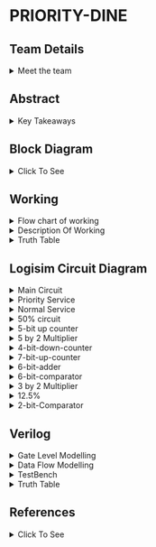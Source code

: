 # PRIORITY-DINE

<!-- First Section -->
## Team Details
<details>
  <summary>Meet the team</summary>

  - Semester: 3rd Sem B. Tech. CSE

  - Section: S2

  - Member-1: Mithun Patil V N , 231CS234 , mithunpatilvn.231cs234@nitk.edu.in 

  - Member-2: Pranav Venkat Y K , 231CS242 , pranavvenkatyk.231cs242@nitk.edu.in

  - Member-3: Yashwanth R , 231CS265 , yashwanthr.231cs265@nitk.edu.in
</details>

<!-- Second Section -->
## Abstract
<details>
  <summary>Key Takeaways</summary>
  
  1. **Motivation**:
  The inspiration for this project came from observing a gap in our campus food court services. Due to time constraints between classes, students often struggle with long wait timesfor their orders. While the food court was willing to offer a priority service for an additionalfee, there was no effective channel to facilitate this option. This project aims to bridge that gapby providing a platform where students can pay extra to receive their orders faster, enhancing
convenience and efficiency for both customers and the food court.

2. **Problem Statement**:
Priority Dine was created to solve this problem. It lets customers choose the order in
which their food is served—whether they want their drink first, their starter, or the main
course right away. This makes the dining experience more enjoyable for customers because
they can get their meal the way they prefer.
For hotel and restaurant owners, Priority Dine is also useful because it keeps track of all the
orders for the day. This helps owners know how much food is being ordered and can assist in
managing staff and supplies more efficiently. Overall, Priority Dine makes dining more flexible
for customers and more organized for businesses.

3. **Features**:
Priority Dine is a special service that helps people enjoy their food just the way they want.
We have three choices:
    1. **Priority Service**: If you want your food really fast, you can pay a little extra, and
it will come to you sooner.
    2. **Standard Service**: This is the regular way. You pay the normal price, and your food
comes when it usually does.
    3. **Discounted Service**: If your food takes too long, you get some money taken off your bill.

This way, everyone can choose how they want their food. It makes eating out more fun
and helps restaurants serve their customers better. Priority Dine helps make sure everyone is
happy when they eat!
    

</details>

<!--Third Section-->
## Block Diagram
<details>
  <summary>Click To See</summary>
  
  ![S2-T14](https://github.com/Mithun-144/S2-T14/blob/65d086898b42422ce58c8c3a66e49b8f8ace7ffe/Snapshots/S2-T14.drawio.png)
</details>

## Working
<details>
  <summary>Flow chart of working</summary>
  
  ![Flow Chart](https://github.com/Mithun-144/S2-T14/blob/15761d4b806e93c2fe83d70f696f7c4df7943578/Snapshots/working.drawio%20(1).png)
</details>

<details>
  <summary>Description Of Working</summary>

- *Menu Sections (Starters, Main Course, Dessert)*:

The menu is divided into these three categories. The items from these categories can be ordered.


- *Availability Check (Down Counter)*:

For each item ordered from a specific section, a down counter checks its availability.

This is represented by LED:

Light On: Item is available.

Light Off: Item is not available.

- *Order Priority Input*:

The system takes input for order priority, determining which section (Starters, Main Course, or
Dessert) should be served first.
This process involves a comparator, which compares the input priorities to decide the order in which
the items should be prepared and served.

- *Service Type Input (Normal/Priority)*:

The customer can select between two types of services:
- Normal Service
- Priority Service

- *Cost Calculation*:

The cost is calculated based on the items ordered and the type of service selected.

- *Estimated Time Display*:

Once the service type and order details are entered, the system calculates and displays the estimated time required to prepare the order.

An Order Ready Alarm is activated once the order is completed within the estimated time.
Priority Service:

- *For priority service*:

An additional Priority Fee (12.5 percent of the total cost) is applied.
The estimated time for the order is reduced.

- *If the time to serve exceeds the reduced time*:

A portion of the money (50percent of the cost) is returned to the customer.
The Order Ready Alarm is activated to indicate when the order is ready.

- *Timer and Comparator Logic*:

A timer and comparator are used to track the time taken to prepare the order.
If the preparation time exceeds the estimated or reduced time, the system triggers actions like money
return for priority customers.

A Up Counter is used to keep track total orders of the day.
</details>

<details>
  <summary>Truth Table</summary>
    
  Time   | A      | Total Cost  | Total Time |Total Time(Pr)  |Total Prioriy cost |Time Exceeded |Cost Return |
  |-------|-------|-------------|------------|----------------|-------------------|--------------|------------|
  0    | 000000 |   0000000   |    00000   |       00000    |          00000    |      0       |  000000      |  
  5    | 000000 |   0000000   |    00000   |       00000    |          00000    |      1       |  000000      | 
 10    | 000001 |   0001010   |    00011   |       00010    |          00001    |      0       |  000000      |  
 15    | 000001 |   0001010   |    00011   |       00010    |          00001    |      1       |  000101      |  
 20    | 000010 |   0001010   |    00011   |       00010    |          00001    |      0       |  000000      | 
 25    | 000010 |   0001010   |    00011   |       00010    |          00001    |      1       |  000101      |  
 30    | 000011 |   0010100   |    00110   |       00100    |          00010    |      0       |  000000      |  
 35    | 000011 |   0010100   |    00110   |       00100    |          00010    |      1       |  001010      |
 40    | 000100 |   0011110   |    00111   |       00110    |          00011    |      0       |  000000      |
 45    | 000100 |   0011110   |    00111   |       00110    |          00011    |      1       |  001111      |
 80    | 001000 |   0011110   |    00111   |       00110    |          00011    |      0       |  000000      |  
 85    | 001000 |   0011110   |    00111   |       00110    |          00011    |      1       |  001111      |
 160   | 010000 |   0010100   |    00101   |       00100    |          00010    |      0       |  000000      | 
 165   | 010000 |   0010100   |    00101   |       00100    |          00010    |      1       |  001010      |
 320   | 100000 |   0010100   |    00101   |       00100    |          00010    |      0       |  000000      | 
 325   | 100000 |   0010100   |    00101   |       00100    |          00010    |      1       |  001010      |
 620   | 111110 |   1101110   |    11011   |       10110    |          01011    |      0       |  000000      | 
 625   | 111110 |   1101110   |    11011   |       10110    |          01011    |      1       |  110111      |  
 630   | 111111 |   1111000   |    11110   |       11000    |          01100    |      0       |  000000      |  
 635   | 111111 |   1111000   |    11110   |       11000    |          01100    |      1       |  111100      |  
 640   | 111111 |   1111000   |    11110   |       11000    |          01100    |      0       |  000000      |
</details>

<!--Fourth Section-->
## Logisim Circuit Diagram

<details>
  <summary>Main Circuit</summary>
  
  ![Main Circuit](https://github.com/Mithun-144/S2-T14/blob/fc29fd7089b0bbd21455bc566a14989b6463ddd8/Snapshots/Main%20Circuit.png)
</details>

</details>

<details>
  <summary>Priority Service</summary>
  
  ![Priority Service](https://github.com/Mithun-144/S2-T14/blob/cd1a77baae7e4c7e56e0f6a93bcac45629732bd7/Snapshots/Priority%20Service.png)
</details>

<details>
  <summary>Normal Service</summary>
  
  ![Normal Service](https://github.com/Mithun-144/S2-T14/blob/8fb644998055093e44b7d3f01b043d655ce38dce/Snapshots/Normal%20Service.png)
</details>

<details>
  <summary>50% circuit</summary>
  
  ![50%](https://github.com/Mithun-144/S2-T14/blob/6ad23a8b9fe9ba29bcf8b92b40140781b569b621/Snapshots/fifty_percent.png)
</details>

<details>
  <summary>5-bit up counter</summary>
  
   ![5-bit up counter](https://github.com/Mithun-144/S2-T14/blob/6ad23a8b9fe9ba29bcf8b92b40140781b569b621/Snapshots/five_bit_up_counter.png)
</details>

<details>
  <summary>5 by 2 Multiplier</summary>
  
   ![5 by 2 Multiplier](https://github.com/Mithun-144/S2-T14/blob/6ad23a8b9fe9ba29bcf8b92b40140781b569b621/Snapshots/five_by_2_multiplier.png)
</details>

<details>
  <summary>4-bit-down-counter</summary>
  
  ![4-bit-down-counterr](https://github.com/Mithun-144/S2-T14/blob/6ad23a8b9fe9ba29bcf8b92b40140781b569b621/Snapshots/four_bit_down_counter.png)
</details>

<details>
  <summary>7-bit-up-counter</summary>

   ![7-bit-up-counter](https://github.com/Mithun-144/S2-T14/blob/6ad23a8b9fe9ba29bcf8b92b40140781b569b621/Snapshots/seven_bit_up_counter.png)
</details>

<details>
  <summary>6-bit-adder</summary>
  
   ![6-bit-adder](https://github.com/Mithun-144/S2-T14/blob/6ad23a8b9fe9ba29bcf8b92b40140781b569b621/Snapshots/six_bit_adder.png)
  
</details>

<details>
  <summary>6-bit-comparator</summary>

   ![6-bit-comparator](https://github.com/Mithun-144/S2-T14/blob/6ad23a8b9fe9ba29bcf8b92b40140781b569b621/Snapshots/six_bit_comparator.png)
</details>

<details>
  <summary>3 by 2 Multiplier</summary>

![3*2 Multiplier](https://github.com/Mithun-144/S2-T14/blob/6ad23a8b9fe9ba29bcf8b92b40140781b569b621/Snapshots/three_by_2_multiplier.png)
</details>

<details>
  <summary>12.5%</summary>
  
  ![12.5%](https://github.com/Mithun-144/S2-T14/blob/6ad23a8b9fe9ba29bcf8b92b40140781b569b621/Snapshots/twelve_percent.png)
</details>

<details>
  <summary>2-bit-Comparator</summary>

   ![2-bit-Comparator](https://github.com/Mithun-144/S2-T14/blob/6ad23a8b9fe9ba29bcf8b92b40140781b569b621/Snapshots/two_bit_comparator.png)
</details>


<!--Fifth Section-->
## Verilog
<details>
  <summary>Gate Level Modelling</summary>

```verilog
 module f_adder(
    input a, b, cin,
    output sum, carry
);
    wire xor1_out, and1_out, and2_out;

    xor (xor1_out, a, b);
    xor (sum, xor1_out, cin);

    and (and1_out, a, b);
    and (and2_out, cin, xor1_out);
    or (carry, and1_out, and2_out);

endmodule

module six_bit_adder(
    input [5:0] a, input [5:0] b,
    output [5:0] sum, output carry
);
    wire c1, c2, c3, c4, c5;

    // Instantiate full adders for each bit
    f_adder fa0(a[0], b[0], 1'b0, sum[0], c1);
    f_adder fa1(a[1], b[1], c1, sum[1], c2);
    f_adder fa2(a[2], b[2], c2, sum[2], c3);
    f_adder fa3(a[3], b[3], c3, sum[3], c4);
    f_adder fa4(a[4], b[4], c4, sum[4], c5);
    f_adder fa5(a[5], b[5], c5, sum[5], carry);
endmodule

module four_bit_adder(
    input [3:0] a, input [3:0] b,
    output [3:0] sum, output carry
);
    wire c1, c2, c3;

    // Instantiate full adders for each bit
    f_adder fa0(a[0], b[0], 1'b0, sum[0], c1);
    f_adder fa1(a[1], b[1], c1, sum[1], c2);
    f_adder fa2(a[2], b[2], c2, sum[2], c3);
    f_adder fa3(a[3], b[3], c3, sum[3], carry);
endmodule

module priorityservice(A,ex, totaltime, totalcost, carry1, carry2 ,  totalrtime, totalrcost, carry3, carry4,costreturn,carry5);
    input [0:5] A;
    input ex;
    output [0:3] totaltime;
    output [0:5] totalcost;
    output [0:3] totalrcost;
    output [0:3] totalrtime;
    output [0:5] costreturn;
    output [0:5] returncost;
    output carry1;
    output carry2;
    output carry3;
    output carry4;
    output carry5;
    // Internal wires for costs and times per service
    wire [0:5] costa1, costa2, costa3, costa4, costa5, costa6;
    wire [0:3] timea1, timea2, timea3, timea4, timea5, timea6;

    wire [0:3] rcosta1, rcosta2, rcosta3, rcosta4, rcosta5, rcosta6;
    wire [0:3] rtimea1, rtimea2, rtimea3, rtimea4, rtimea5, rtimea6;

    wire [0:5] recosta1, recosta2, recosta3, recosta4, recosta5, recosta6;

    // Wires for intermediate summation results and carry bits
    wire [0:5] w, a, y, b;
    wire [0:3] w1, x1, y1, z1;
    wire [0:3] w2, x2, y2, z2;
    wire [0:3] w3, x3, y3, z3;
    wire [0:5] w4, x4, y4, z4;
    wire c1, c2, c3, c4, c5;
    wire d1, d2, d3, d4, d5;
    wire e1, e2, e3, e4, e5;

    wire q1, q2, q3, q4, q5;
    wire t1, t2, t3, t4, t5;

    // Assigning costs and times for each service
    assign costa1 = A[0] ? 6'b010100 : 6'b000000;
    assign costa2 = A[1] ? 6'b010100 : 6'b000000;
    assign costa3 = A[2] ? 6'b011110 : 6'b000000;
    assign costa4 = A[3] ? 6'b011110 : 6'b000000;
    assign costa5 = A[4] ? 6'b001010 : 6'b000000;
    assign costa6 = A[5] ? 6'b001010 : 6'b000000;

    // Times for each service
    assign timea1 = A[0] ? 4'b0101 : 4'b0000;
    assign timea2 = A[1] ? 4'b0101 : 4'b0000;
    assign timea3 = A[2] ? 4'b0111 : 4'b0000;
    assign timea4 = A[3] ? 4'b0111 : 4'b0000;
    assign timea5 = A[4] ? 4'b0011 : 4'b0000;
    assign timea6 = A[5] ? 4'b0011 : 4'b0000;

    // Assigning reduced costs and times for each service
    assign rcosta1 = A[0] ? 4'b0010 : 4'b0000;
    assign rcosta2 = A[1] ? 4'b0010 : 4'b0000;
    assign rcosta3 = A[2] ? 4'b0011 : 4'b0000;
    assign rcosta4 = A[3] ? 4'b0011 : 4'b0000;
    assign rcosta5 = A[4] ? 4'b0001 : 4'b0000;
    assign rcosta6 = A[5] ? 4'b0001 : 4'b0000;

    assign rtimea1 = A[0] ? 4'b0100 : 4'b0000;
    assign rtimea2 = A[1] ? 4'b0100 : 4'b0000;
    assign rtimea3 = A[2] ? 4'b0110 : 4'b0000;
    assign rtimea4 = A[3] ? 4'b0110 : 4'b0000;
    assign rtimea5 = A[4] ? 4'b0010 : 4'b0000;
    assign rtimea6 = A[5] ? 4'b0010 : 4'b0000;

    // Assigning cost to be returned for each service
    assign recosta1 = A[0] ? 6'b001010 : 6'b000000;
    assign recosta2 = A[1] ? 6'b001010 : 6'b000000;
    assign recosta3 = A[2] ? 6'b001111 : 6'b000000;
    assign recosta4 = A[3] ? 6'b001111 : 6'b000000;
    assign recosta5 = A[4] ? 6'b000101 : 6'b000000;
    assign recosta6 = A[5] ? 6'b000101 : 6'b000000;

    // Adding all costs using six_bit_adder modules with gate-level carry calculation
    six_bit_adder add1(costa1, costa2, w, c1);
    six_bit_adder add2(w, costa3, a, c2);
    six_bit_adder add3(a, costa4, y, c3);
    six_bit_adder add4(y, costa5, b, c4);
    six_bit_adder add5(b, costa6, totalcost, c5);
    
    // Carry1 = c1 OR c2 OR c3 OR c4 OR c5 using gate-level modeling
    or(carry1, c1, c2, c3, c4, c5);

    // Adding all times using four_bit_adder modules with gate-level carry calculation
    four_bit_adder add6(timea1, timea2, w1, d1);
    four_bit_adder add7(w1, timea3, x1, d2);
    four_bit_adder add8(x1, timea4, y1, d3);
    four_bit_adder add9(y1, timea5, z1, d4);
    four_bit_adder add10(z1, timea6, totaltime, d5);
    
    // Carry2 = d1 OR d2 OR d3 OR d4 OR d5 using gate-level modeling
    or(carry2, d1, d2, d3, d4, d5);

    // Adding all reduced costs using four_bit_adder modules with gate-level carry calculation
    four_bit_adder add11(rcosta1, rcosta2, w2, e1);
    four_bit_adder add12(w2, rcosta3, x2, e2);
    four_bit_adder add13(x2, rcosta4, y2, e3);
    four_bit_adder add14(y2, rcosta5, z2, e4);
    four_bit_adder add15(z2, rcosta6, totalrcost, e5);
    
    // Carry3 = e1 OR e2 OR e3 OR e4 OR e5 using gate-level modeling
    or(carry3, e1, e2, e3, e4, e5);

    // Adding all reduced times using four_bit_adder modules with gate-level carry calculation
    four_bit_adder add16(rtimea1, rtimea2, w3, q1);
    four_bit_adder add17(w3, rtimea3, x3, q2);
    four_bit_adder add18(x3, rtimea4, y3, q3);
    four_bit_adder add19(y3, rtimea5, z3, q4);
    four_bit_adder add20(z3, rtimea6, totalrtime, q5);
    
    // Carry4 = q1 OR q2 OR q3 OR q4 OR q5 using gate-level modeling
    or(carry4, q1, q2, q3, q4, q5);

    // Adding all return costs using six_bit_adder modules with gate-level carry calculation
    six_bit_adder add21(recosta1, recosta2, w4, t1);
    six_bit_adder add22(w4, recosta3, x4, t2);
    six_bit_adder add23(x4, recosta4, y4, t3);
    six_bit_adder add24(y4, recosta5, z4, t4);
    six_bit_adder add25(z4, recosta6, returncost, t5);
    
    // Carry5 = t1 OR t2 OR t3 OR t4 OR t5 using gate-level modeling
    or(carry5, t1, t2, t3, t4, t5);

    assign costreturn = ex ? returncost : 6'b000000;
endmodule

  ```
</details>

<details>
  <summary>Data Flow Modelling</summary>

  ```verilog
module f_adder(input a, b, cin, output sum, carry);
    assign sum = a ^ b ^ cin;
    assign carry = (a & b) | (cin & (a ^ b));
endmodule

module six_bit_adder(input [5:0] a, input [5:0] b, output [5:0] sum, output carry);
    wire c1, c2, c3, c4, c5;

    // Instantiate full adders for each bit
    f_adder fa0(a[0], b[0],1'b0, sum[0], c1);
    f_adder fa1(a[1], b[1], c1, sum[1], c2);
    f_adder fa2(a[2], b[2], c2, sum[2], c3);
    f_adder fa3(a[3], b[3], c3, sum[3], c4);
    f_adder fa4(a[4], b[4], c4, sum[4], c5);
    f_adder fa5(a[5], b[5], c5, sum[5], carry);
endmodule

module four_bit_adder(input [3:0] a, input [3:0] b,  output [3:0] sum, output carry);
    wire c1, c2, c3;

    // Instantiate full adders for each bit
    f_adder fa0(a[0], b[0],1'b0, sum[0], c1);
    f_adder fa1(a[1], b[1], c1, sum[1], c2);
    f_adder fa2(a[2], b[2], c2, sum[2], c3);
    f_adder fa3(a[3], b[3], c3, sum[3], carry);
endmodule

module priorityservice(A,ex, totaltime, totalcost, carry1, carry2 ,  totalrtime, totalrcost, carry3, carry4,costreturn,carry5);
    input [0:5] A;
    input ex;
    output [0:3] totaltime;
    output [0:5] totalcost;
    output [0:3] totalrcost;
    output [0:3] totalrtime;
    output [0:5] costreturn;
    output [0:5] returncost;
    output carry1;
    output carry2;
    output carry3;
    output carry4;
    output carry5;
    // Internal wires for costs and times per service
    wire [0:5] costa1, costa2, costa3, costa4, costa5, costa6;
    wire [0:3] timea1, timea2, timea3, timea4, timea5, timea6;

    wire [0:3] rcosta1, rcosta2, rcosta3, rcosta4, rcosta5, rcosta6;
    wire [0:3] rtimea1, rtimea2, rtimea3, rtimea4, rtimea5, rtimea6;

    wire [0:5] recosta1, recosta2, recosta3, recosta4, recosta5, recosta6;

    // Wires for intermediate summation results and carry bits
    wire [0:5]w; 
    wire [0:5]a;
    wire [0:5]y;
    wire [0:5]b;
    wire [0:3]w1;
    wire [0:3]x1;
    wire [0:3]y1;
    wire [0:3]z1;
    wire [0:3]w2;
    wire [0:3]x2;
    wire [0:3]y2;
    wire [0:3]z2;
    wire [0:3]w3;
    wire [0:3]x3;
    wire [0:3]y3;
    wire [0:3]z3;
    wire [0:5]w4;
    wire [0:5]x4;
    wire [0:5]y4;
    wire [0:5]z4;
    wire c1, c2, c3, c4,c5;
    wire d1, d2, d3, d4,d5;
    wire e1, e2, e3 ,e4,e5;

    wire q1, q2, q3, q4,q5;
    wire t1, t2, t3, t4,t5;
    // Assigning costs and times for each service
    assign costa1 = A[0] ? 6'b010100 : 6'b000000;
    assign costa2 = A[1] ? 6'b010100 : 6'b000000;
    assign costa3 = A[2] ? 6'b011110 : 6'b000000;
    assign costa4 = A[3] ? 6'b011110 : 6'b000000;
    assign costa5 = A[4] ? 6'b001010 : 6'b000000;
    assign costa6 = A[5] ? 6'b001010 : 6'b000000;

    // Times for each service
    assign timea1 = A[0] ? 4'b0101 : 4'b0000;
    assign timea2 = A[1] ? 4'b0101 : 4'b0000;
    assign timea3 = A[2] ? 4'b0111 : 4'b0000;
    assign timea4 = A[3] ? 4'b0111 : 4'b0000;
    assign timea5 = A[4] ? 4'b0011 : 4'b0000;
    assign timea6 = A[5] ? 4'b0011 : 4'b0000;

    
    // Assigning reduced costs and times for each service
    assign rcosta1 = A[0] ? 4'b0010 : 4'b0000;
    assign rcosta2 = A[1] ? 4'b0010 : 4'b0000;
    assign rcosta3 = A[2] ? 4'b0011 : 4'b0000;
    assign rcosta4 = A[3] ? 4'b0011 : 4'b0000;
    assign rcosta5 = A[4] ? 4'b0001 : 4'b0000;
    assign rcosta6 = A[5] ? 4'b0001 : 4'b0000;

    assign rtimea1 = A[0] ? 4'b0100 : 4'b0000;
    assign rtimea2 = A[1] ? 4'b0100 : 4'b0000;
    assign rtimea3 = A[2] ? 4'b0110 : 4'b0000;
    assign rtimea4 = A[3] ? 4'b0110 : 4'b0000;
    assign rtimea5 = A[4] ? 4'b0010 : 4'b0000;
    assign rtimea6 = A[5] ? 4'b0010 : 4'b0000;


    // Assigning cost to be returned for each service
    assign recosta1 = A[0] ? 6'b001010 : 6'b000000;
    assign recosta2 = A[1] ? 6'b001010 : 6'b000000;
    assign recosta3 = A[2] ? 6'b001111 : 6'b000000;
    assign recosta4 = A[3] ? 6'b001111 : 6'b000000;
    assign recosta5 = A[4] ? 6'b000101 : 6'b000000;
    assign recosta6 = A[5] ? 6'b000101 : 6'b000000;

    // Adding all costs using six_bit_adder modules
    six_bit_adder add1(costa1, costa2, w, c1);
    six_bit_adder add2(w, costa3, a, c2);
    six_bit_adder add3(a, costa4, y, c3);
    six_bit_adder add4(y, costa5, b, c4);
    six_bit_adder add5(b, costa6, totalcost, c5);
    assign carry1 = c1|c2|c3|c4|c5;

    // Adding all times using four_bit_adder modules
    four_bit_adder add6(timea1, timea2,w1, d1);
    four_bit_adder add7(w1, timea3, x1, d2);
    four_bit_adder add8(x1, timea4,  y1, d3);
    four_bit_adder add9(y1, timea5, z1, d4);
    four_bit_adder add10(z1, timea6,  totaltime, d5);
      assign carry2 = d1|d2|d3|d4|d5;

       // Adding all reduced costs using four_bit_adder modules
    four_bit_adder add11(rcosta1, rcosta2, w2, q1);
    four_bit_adder add21(w2, rcosta3, x2, q2);
    four_bit_adder add31(x2, rcosta4, y2, q3);
    four_bit_adder add41(y2, rcosta5, z2, q4);
    four_bit_adder add51(z2, rcosta6, totalrcost, q5);
    assign carry3 = q1|q2|q3|q4|q5; 

    // Adding all times using four_bit_adder modules
    four_bit_adder add61(rtimea1, rtimea2,w3, t1);
    four_bit_adder add71(w3, rtimea3, x3, t2);
    four_bit_adder add81(x3, rtimea4,  y3, t3);
    four_bit_adder add91(y3, rtimea5, z3, t4);
    four_bit_adder add101(z3, rtimea6,  totalrtime, t5);
      assign carry4 = t1|t2|t3|t4|t5;

     // Adding all return_costs using six_bit_adder modules
    six_bit_adder add111(recosta1, recosta2, w4, e1);
    six_bit_adder add211(w4, recosta3, x4, e2);
    six_bit_adder add113(x4, recosta4, y4, e3);
    six_bit_adder add411(y4, recosta5, z4, e4);
    six_bit_adder add511(z4, recosta6,returncost, e5);
    assign carry5 = e1|e2|e3|e4|e5;

    assign costreturn = ex ? returncost : 6'b000000;
endmodule
```
</details>

<details>
  <summary>TestBench</summary>

  ```verilog
module tb_normalservice;
    // Inputs to normalservice module
    reg [0:5] A;
    reg ex;
    
    // Outputs from normalservice module
    wire [0:3] totaltime;
    wire [0:5] totalcost;
    wire [0:3]totalrtime;
    wire [0:3]totalrcost;
    wire [0:5] costreturn;
    wire carry1,carry2,carry3,carry4,carry5;
    
    // Instantiate the normalservice module
    priorityservice x(A,ex, totaltime, totalcost, carry1, carry2 ,  totalrtime, totalrcost, carry3, carry4,costreturn,carry5);

    initial
    begin
        ex=1'b0;
        forever #5 ex=~ex;
    end    
    initial begin
        A = 6'b000000;
        // No services selected
        repeat(63)#10 A+=6'b000001;
        #10 $finish;
    end
    // Test procedure
    initial begin
        // Display Header
        $display("----------------NORMAL SERVICE---------------PRIORITY SERVICE----------------------------------------------");
        $display("Time   | A      | Total Cost  | Total Time |Total Time(Pr)  |Total Prioriy cost |Time Exceeded |Cost Return");        
        // Monitor outputs
        $monitor("%3d    | %b |   %b%b   |    %b%b   |       %b%b    |          %b%b    |      %b       |  %b ", $time, A ,carry1,totalcost,carry2,totaltime,carry4,totalrtime,carry3,totalrcost,ex,costreturn);
    end
endmodule
  ```
</details>

<details>
  <summary>Truth Table</summary>
    
  Time   | A      | Total Cost  | Total Time |Total Time(Pr)  |Total Prioriy cost |Time Exceeded |Cost Return |
  |-------|-------|-------------|------------|----------------|-------------------|--------------|------------|
  0    | 000000 |   0000000   |    00000   |       00000    |          00000    |      0       |  000000      |  
  5    | 000000 |   0000000   |    00000   |       00000    |          00000    |      1       |  000000      | 
 10    | 000001 |   0001010   |    00011   |       00010    |          00001    |      0       |  000000      |  
 15    | 000001 |   0001010   |    00011   |       00010    |          00001    |      1       |  000101      |  
 20    | 000010 |   0001010   |    00011   |       00010    |          00001    |      0       |  000000      | 
 25    | 000010 |   0001010   |    00011   |       00010    |          00001    |      1       |  000101      |  
 30    | 000011 |   0010100   |    00110   |       00100    |          00010    |      0       |  000000      |  
 35    | 000011 |   0010100   |    00110   |       00100    |          00010    |      1       |  001010      |
 40    | 000100 |   0011110   |    00111   |       00110    |          00011    |      0       |  000000      |
 45    | 000100 |   0011110   |    00111   |       00110    |          00011    |      1       |  001111      |
 80    | 001000 |   0011110   |    00111   |       00110    |          00011    |      0       |  000000      |  
 85    | 001000 |   0011110   |    00111   |       00110    |          00011    |      1       |  001111      |
 160   | 010000 |   0010100   |    00101   |       00100    |          00010    |      0       |  000000      | 
 165   | 010000 |   0010100   |    00101   |       00100    |          00010    |      1       |  001010      |
 320   | 100000 |   0010100   |    00101   |       00100    |          00010    |      0       |  000000      | 
 325   | 100000 |   0010100   |    00101   |       00100    |          00010    |      1       |  001010      |
 620   | 111110 |   1101110   |    11011   |       10110    |          01011    |      0       |  000000      | 
 625   | 111110 |   1101110   |    11011   |       10110    |          01011    |      1       |  110111      |  
 630   | 111111 |   1111000   |    11110   |       11000    |          01100    |      0       |  000000      |  
 635   | 111111 |   1111000   |    11110   |       11000    |          01100    |      1       |  111100      |  
 640   | 111111 |   1111000   |    11110   |       11000    |          01100    |      0       |  000000      |
</details>

<!--Sixth Section-->
## References
<details>
 <summary>Click To See</summary> 
  
  1. M. Morris Mano, Digital Logic and Computer Design.
  2. Tutorials Point Youtube Channel.
 <url>
 http://www.youtube.com/@TutorialsPoint_ </url> 
</details>


